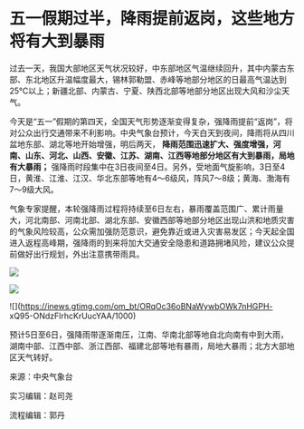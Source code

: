 # 五一假期过半，降雨提前返岗，这些地方将有大到暴雨

过去一天，我国大部地区天气状况较好，中东部地区气温继续回升，其中内蒙古东部、东北地区升温幅度最大，锡林郭勒盟、赤峰等地部分地区的日最高气温达到25℃以上；新疆北部、内蒙古、宁夏、陕西北部等地部分地区出现大风和沙尘天气。

今天是“五一”假期的第四天，全国天气形势逐渐变得复杂，强降雨提前“返岗”，将对公众出行交通带来不利影响。中央气象台预计，今天白天到夜间，降雨将从四川盆地东部、湖北等地开始增强，明后两天，
**降雨范围迅速扩大、强度增强，河南、山东、河北、山西、安徽、江苏、湖南、江西等地部分地区有大到暴雨，局地有大暴雨；**
强降雨时段集中在3日夜间至4日。另外，受地面气旋影响，3日至4日，黄淮、江淮、江汉、华北东部等地有4～6级风，阵风7～8级；黄海、渤海有7～9级大风。

气象专家提醒，本轮强降雨过程将持续至6日左右，暴雨覆盖范围广、累计雨量大，河北南部、河南北部、湖北东部、安徽西部等地部分地区出现山洪和地质灾害的气象风险较高，公众需加强防范意识，避免靠近或进入灾害易发区；今天起全国进入返程高峰期，强降雨的到来将加大交通安全隐患和道路拥堵风险，建议公众提前做好出行规划，外出注意携带雨具。

![](https://inews.gtimg.com/om_bt/OSnx_KUXuRgy3916QmcUnBpHuS1rZLQEpfR25QIJ2KnBUAA/1000)

![](https://inews.gtimg.com/om_bt/OEzDH1todSN7SmOg3wCdfcgXwFQBvgQJCyf_wcoxabep8AA/1000)

![](https://inews.gtimg.com/om_bt/ORqOc36oBNaWywbOWk7nHGPH-
xQ95-ONdzFlrhcKrUucYAA/1000)

预计5日至6日，强降雨带逐渐南压，江南、华南北部等地自北向南有中到大雨，湖南中部、江西中部、浙江西部、福建北部等地有暴雨，局地大暴雨；北方大部地区天气转好。

来源：中央气象台

实习编辑：赵司尧

流程编辑：郭丹

